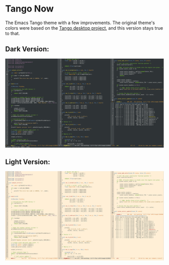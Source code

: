 # Tango Now

The Emacs Tango theme with a few improvements. The original theme's colors were
based on the [Tango desktop project](https://sobac.com/sobac/tangocolors.htm),
and this version stays true to that.

## Dark Version:

![Tango Now](https://raw.githubusercontent.com/VernonGrant/tango-now-theme/main/screenshots/tango-now.jpg)

## Light Version:

![Tango Now Light](https://raw.githubusercontent.com/VernonGrant/tango-now-theme/main/screenshots/tango-now-light.jpg)
